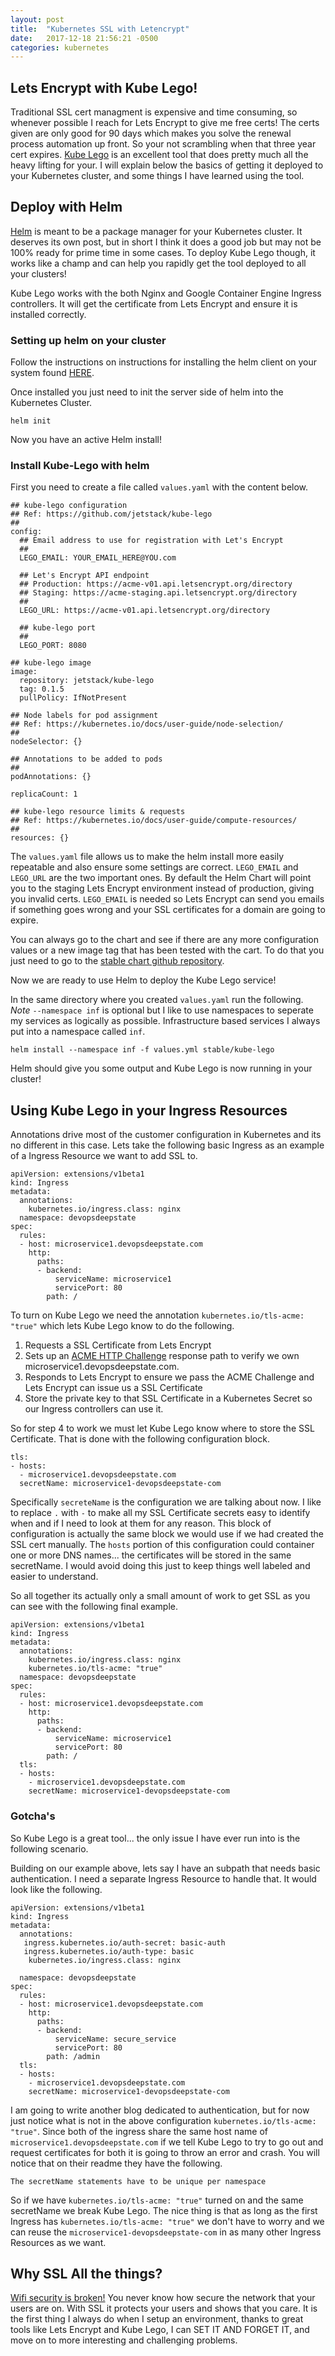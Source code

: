 ```yaml
---
layout: post
title:  "Kubernetes SSL with Letencrypt"
date:   2017-12-18 21:56:21 -0500
categories: kubernetes
---
```



## Lets Encrypt with Kube Lego! 

Traditional SSL cert managment is expensive and time consuming, so whenever possible I reach for Lets Encrypt to give me free certs! The certs given are only good for 90 days which makes you solve the renewal process automation up front. So your not scrambling when that three year cert expires. [Kube Lego](https://github.com/jetstack/kube-lego) is an excellent tool that does pretty much all the heavy lifting for your. I will explain below the basics of getting it deployed to your Kubernetes cluster, and some things I have learned using the tool. 

## Deploy with Helm 

[Helm](https://github.com/kubernetes/helm) is meant to be a package manager for your Kubernetes cluster. It deserves its own post, but in short I think it does a good job but may not be 100% ready for prime time in some cases. To deploy Kube Lego though, it works like a champ and can help you rapidly get the tool deployed to all your clusters! 

Kube Lego works with the both Nginx and Google Container Engine Ingress controllers. It will get the certificate from Lets Encrypt and ensure it is installed correctly. 

### Setting up helm on your cluster

Follow the instructions on instructions for installing the helm client on your system found [HERE](https://github.com/kubernetes/helm/blob/master/docs/install.md). 

Once installed you just need to init the server side of helm into the Kubernetes Cluster. 

```
helm init 
```

Now you have an active Helm install! 

### Install Kube-Lego with helm 

First you need to create a file called `values.yaml` with the content below. 

```
## kube-lego configuration
## Ref: https://github.com/jetstack/kube-lego
##
config:
  ## Email address to use for registration with Let's Encrypt
  ##
  LEGO_EMAIL: YOUR_EMAIL_HERE@YOU.com 

  ## Let's Encrypt API endpoint
  ## Production: https://acme-v01.api.letsencrypt.org/directory
  ## Staging: https://acme-staging.api.letsencrypt.org/directory
  ##
  LEGO_URL: https://acme-v01.api.letsencrypt.org/directory

  ## kube-lego port
  ##
  LEGO_PORT: 8080

## kube-lego image
image:
  repository: jetstack/kube-lego
  tag: 0.1.5
  pullPolicy: IfNotPresent

## Node labels for pod assignment
## Ref: https://kubernetes.io/docs/user-guide/node-selection/
##
nodeSelector: {}

## Annotations to be added to pods
##
podAnnotations: {}

replicaCount: 1

## kube-lego resource limits & requests
## Ref: https://kubernetes.io/docs/user-guide/compute-resources/
##
resources: {}
```

The `values.yaml` file allows us to make the helm install more easily repeatable and also ensure some settings are correct. `LEGO_EMAIL` and `LEGO_URL` are the two important ones. By default the Helm Chart will point you to the staging Lets Encrypt environment instead of production, giving you invalid certs. `LEGO_EMAIL` is needed so Lets Encrypt can send you emails if something goes wrong and your SSL certificates for a domain are going to expire. 

You can always go to the chart and see if there are any more configuration values or a new image tag that has been tested with the cart. To do that you just need to go to the [stable chart github repository](https://github.com/kubernetes/charts/blob/master/stable/kube-lego/values.yaml). 

Now we are ready to use Helm to deploy the Kube Lego service! 

In the same directory where you created `values.yaml` run the following. 
*Note*
`--namespace inf` is optional but I like to use namespaces to seperate my services as logically as possible. Infrastructure based services I always put into a namespace called `inf`.

```
helm install --namespace inf -f values.yml stable/kube-lego
```

Helm should give you some output and Kube Lego is now running in your cluster! 


## Using Kube Lego in your Ingress Resources 

Annotations drive most of the customer configuration in Kubernetes and its no different in this case. Lets take the following basic Ingress as an example of a Ingress Resource we want to add SSL to. 

```
apiVersion: extensions/v1beta1
kind: Ingress
metadata:
  annotations:
    kubernetes.io/ingress.class: nginx
  namespace: devopsdeepstate
spec:
  rules:
  - host: microservice1.devopsdeepstate.com
    http:
      paths:
      - backend:
          serviceName: microservice1
          servicePort: 80
        path: /
```

To turn on Kube Lego we need the annotation `kubernetes.io/tls-acme: "true"` which lets Kube Lego know to do the following. 

1. Requests a SSL Certificate from Lets Encrypt 
2. Sets up an [ACME HTTP Challenge](https://letsencrypt.org/how-it-works/) response path to verify we own microservice1.devopsdeepstate.com.
3. Responds to Lets Encrypt to ensure we pass the ACME Challenge and Lets Encrypt can issue us a SSL Certificate 
4. Store the private key to that SSL Certificate in a Kubernetes Secret so our Ingress controllers can use it. 

So for step 4 to work we must let Kube Lego know where to store the SSL Certificate. That is done with the following configuration block. 

```
tls:
- hosts:
  - microservice1.devopsdeepstate.com
  secretName: microservice1-devopsdeepstate-com
```

Specifically `secreteName` is the configuration we are talking about now. I like to replace `.` with `-` to make all my SSL Certificate secrets easy to identify when and if I need to look at them for any reason. This block of configuration is actually the same block we would use if we had created the SSL cert manually. The `hosts` portion of this configuration could container one or more DNS names... the certificates will be stored in the same secretName. I would avoid doing this just to keep things well labeled and easier to understand. 

So all together its actually only a small amount of work to get SSL as you can see with the following final example. 

```
apiVersion: extensions/v1beta1
kind: Ingress
metadata:
  annotations:
    kubernetes.io/ingress.class: nginx
    kubernetes.io/tls-acme: "true"
  namespace: devopsdeepstate
spec:
  rules:
  - host: microservice1.devopsdeepstate.com
    http:
      paths:
      - backend:
          serviceName: microservice1
          servicePort: 80
        path: /
  tls:
  - hosts:
    - microservice1.devopsdeepstate.com
    secretName: microservice1-devopsdeepstate-com
```

### Gotcha's 

So Kube Lego is a great tool... the only issue I have ever run into is the following scenario. 

Building on our example above, lets say I have an subpath that needs basic authentication. I need a separate Ingress Resource to handle that. It would look like the following. 

```
apiVersion: extensions/v1beta1
kind: Ingress
metadata:
  annotations:
   ingress.kubernetes.io/auth-secret: basic-auth
   ingress.kubernetes.io/auth-type: basic
    kubernetes.io/ingress.class: nginx
    
  namespace: devopsdeepstate
spec:
  rules:
  - host: microservice1.devopsdeepstate.com
    http:
      paths:
      - backend:
          serviceName: secure_service
          servicePort: 80
        path: /admin
  tls:
  - hosts:
    - microservice1.devopsdeepstate.com
    secretName: microservice1-devopsdeepstate-com
```

I am going to write another blog dedicated to authentication, but for now just notice what is not in the above configuration `kubernetes.io/tls-acme: "true"`. Since both of the ingress share the same host name of `microservice1.devopsdeepstate.com` if we tell Kube Lego to try to go out and request certificates for both it is going to throw an error and crash. You will notice that on their readme they have the following. 

`The secretName statements have to be unique per namespace`

So if we have `kubernetes.io/tls-acme: "true"` turned on and the same secretName we break Kube Lego. The nice thing is that as long as the first Ingress has `kubernetes.io/tls-acme: "true"` we don't have to worry and we can reuse the `microservice1-devopsdeepstate-com` in as many other Ingress Resources as we want. 


## Why SSL All the things?

[Wifi security is broken!](https://gizmodo.com/dont-panic-but-wi-fis-main-security-protocol-has-been-1819501001) You never know how secure the network that your users are on. With SSL it protects your users and shows that you care. It is the first thing I always do when I setup an environment, thanks to great tools like Lets Encrypt and Kube Lego, I can SET IT AND FORGET IT, and move on to more interesting and challenging problems. 




